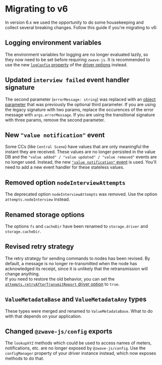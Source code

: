 # Migrating to v6

In version 6.x we used the opportunity to do some housekeeping and collect several breaking changes. Follow this guide if you're migrating to v6:

## Logging environment variables

The environment variables for logging are no longer evaluated lazily, so they now need to be set before requiring `zwave-js`. It is recommended to use the new [`logConfig` property](api/driver?id=logconfig) of the [driver options](api/driver?id=zwaveoptions) instead.

## Updated `interview failed` event handler signature

The second parameter (`errorMessage: string`) was replaced with an [object parameter](api/node?id=quotinterview-failedquot) that was previously the optional third parameter. If you are using the legacy signature with two params, replace the occurences of the error message with `args.errorMessage`. If you are using the transitional signature with three params, remove the second parameter.

## New `"value notification"` event

Some CCs (like `Central Scene`) have values that are only meaningful the instant they are received. These values are no longer persisted in the value DB and the `"value added" / "value updated" / "value removed"` events are no longer used. Instead, the new [`"value notification"` event](api/node?id=quotvalue-notificationquot) is used. You'll need to add a new event handler for these stateless values.

## Removed option `nodeInterviewAttempts`

The deprecated option `nodeInterviewAttempts` was removed. Use the option `attempts.nodeInterview` instead.

## Renamed storage options

The options `fs` and `cacheDir` have been renamed to `storage.driver` and `storage.cacheDir`.

## Revised retry strategy

The retry strategy for sending commands to nodes has been revised. By default, a message is no longer re-transmitted when the node has acknowledged its receipt, since it is unlikely that the retransmission will change anything.  
If you need to restore the old behavior, you can set the [`attempts.retryAfterTransmitReport` driver option](api/driver?id=zwaveoptions) to `true`.

## `ValueMetadataBase` and `ValueMetadataAny` types

These types were merged and renamed to `ValueMetadataBase`. What to do with that depends on your application.

## Changed `@zwave-js/config` exports

The `lookupXYZ` methods which could be used to access names of meters, notifications, etc. are no longer exposed by `@zwave-js/config`. Use the `configManager` property of your driver instance instead, which now exposes methods to do that.
